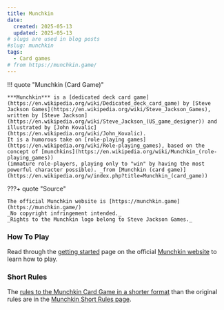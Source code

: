 ```yaml
---
title: Munchkin
date:
  created: 2025-05-13
  updated: 2025-05-13
# slugs are used in blog posts
#slug: munchkin
tags:
  - Card games
# from https://munchkin.game/
---
```



!!! quote "Munchkin (Card Game)"

    ***Munchkin*** is a [dedicated deck card game](https://en.wikipedia.org/wiki/Dedicated_deck_card_game) by [Steve Jackson Games](https://en.wikipedia.org/wiki/Steve_Jackson_Games), 
    written by [Steve Jackson](https://en.wikipedia.org/wiki/Steve_Jackson_(US_game_designer)) and illustrated by [John Kovalic](https://en.wikipedia.org/wiki/John_Kovalic). 
    It is a humorous take on [role-playing games](https://en.wikipedia.org/wiki/Role-playing_games), based on the concept of [munchkins](https://en.wikipedia.org/wiki/Munchkin_(role-playing_games)) 
    (immature role-players, playing only to "win" by having the most powerful character possible). _from [Munchkin (card game)](https://en.wikipedia.org/w/index.php?title=Munchkin_(card_game))


???+ quote "Source"

    The official Munchkin website is [https://munchkin.game](https://munchkin.game/)
    _No copyright infringement intended._
    _Rights to the Munchkin logo belong to Steve Jackson Games._


### How To Play

Read through the [getting started](https://munchkin.game/new-players/how-to-play/) page on the official [Munchkin website](https://munchkin.game/) to learn how to play.


### Short Rules

The [rules to the Munchkin Card Game in a shorter format](board-munchkin-short-rules.md) than the original rules are in the [Munchkin Short Rules page](board-munchkin-short-rules.md).
